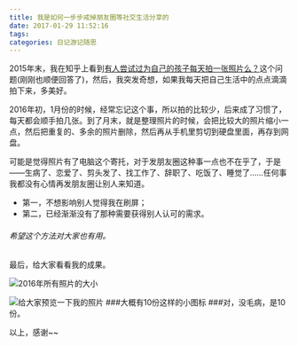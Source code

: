 ```yaml
---
title: 我是如何一步步戒掉朋友圈等社交生活分享的
date: 2017-01-29 11:52:16
tags:
categories: 日记游记随思
---
```

2015年末，我在知乎上看到[有人尝试过为自己的孩子每天拍一张照片么？](https://www.zhihu.com/question/30772731)这个问题(刚刚也顺便回答了)，然后，我突发奇想，如果我每天把自己生活中的点点滴滴拍下来，多美好。

2016年初，1月份的时候，经常忘记这个事，所以拍的比较少，后来成了习惯了，每天都会顺手拍几张。到了月末，就是整理照片的时候，会把比较大的照片缩小一点，然后把重复的、多余的照片删除，然后再从手机里剪切到硬盘里面，再存到网盘。

可能是觉得照片有了电脑这个寄托，对于发朋友圈这种事一点也不在乎了，于是——生病了、恋爱了、剪头发了、找工作了、辞职了、吃饭了、睡觉了……任何事我都没有心情再发朋友圈让别人来知道。

+ 第一，不想影响别人觉得我在刷屏；
+ 第二，已经渐渐没有了那种需要获得别人认可的需求。

###### 希望这个方法对大家也有用。


最后，给大家看看我的成果。

![2016年所有照片的大小](http://upload-images.jianshu.io/upload_images/830956-76961f6594450104.png?imageMogr2/auto-orient/strip%7CimageView2/2/w/1240)


![给大家预览一下我的照片](http://upload-images.jianshu.io/upload_images/830956-93a425eaa6379016.png?imageMogr2/auto-orient/strip%7CimageView2/2/w/1240)
###大概有10份这样的小图标
###对，没毛病，是10份。

以上，感谢~~

